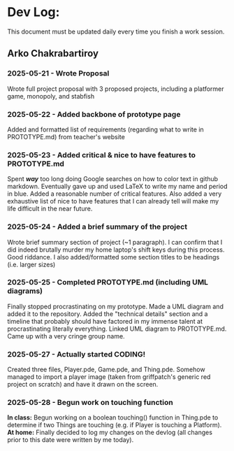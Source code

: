 # Dev Log:

This document must be updated daily every time you finish a work session.

## Arko Chakrabartiroy

### 2025-05-21 - Wrote Proposal
Wrote full project proposal with 3 proposed projects, including a platformer game, monopoly, and stabfish

### 2025-05-22 - Added backbone of prototype page
Added and formatted list of requirements (regarding what to write in PROTOTYPE.md) from teacher's website 

### 2025-05-23 - Added critical & nice to have features to PROTOTYPE.md
Spent _**way**_ too long doing Google searches on how to color text in github markdown. Eventually gave up and used LaTeX to write my name and period in blue. Added a reasonable number of critical features. Also added a very exhaustive list of nice to have features that I can already tell will make my life difficult in the near future.

### 2025-05-24 - Added a brief summary of the project
Wrote brief summary section of project (~1 paragraph). I can confirm that I did indeed brutally murder my home laptop's shift keys during this process. Good riddance. I also added/formatted some section titles to be headings (i.e. larger sizes)

### 2025-05-25 - Completed PROTOTYPE.md (including UML diagrams)
Finally stopped procrastinating on my prototype. Made a UML diagram and added it to the repository. Added the "technical details" section and a timeline that probably should have factored in my immense talent at procrastinating literally everything. Linked UML diagram to PROTOTYPE.md. Came up with a very cringe group name.

### 2025-05-27 - Actually started CODING!
Created three files, Player.pde, Game.pde, and Thing.pde. Somehow managed to import a player image (taken from griffpatch's generic red project on scratch) and have it drawn on the screen.

### 2025-05-28 - Begun work on touching function
**In class:** Begun working on a boolean touching() function in Thing.pde to determine if two Things are touching (e.g. if Player is touching a Platform).   
**At home:** Finally decided to log my changes on the devlog (all changes prior to this date were written by me today). 
